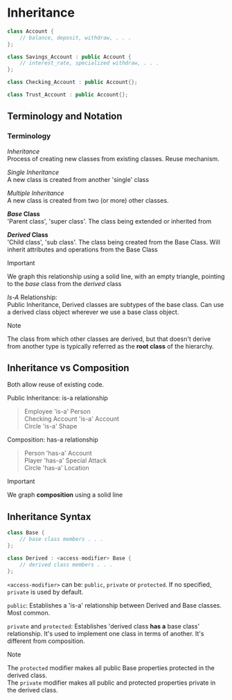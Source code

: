 # Inheritance

```c++
class Account {
    // balance, deposit, withdraw, . . .
};

class Savings_Account : public Account {
    // interest_rate, specialized withdraw, . . . 
};

class Checking_Account : public Account{};

class Trust_Account : public Account{};
```

## Terminology and Notation

### Terminology

*Inheritance*  
Process of creating new classes from existing classes. Reuse mechanism.

*Single Inheritance*  
A new class is created from another 'single' class

*Multiple Inheritance*  
A new class is created from two (or more) other classes.

**_Base_ Class**  
'Parent class', 'super class'. The class being extended or inherited from

**_Derived_ Class**  
'Child class', 'sub class'. The class being created from the Base Class. Will inherit attributes and operations from the
Base Class

> [!IMPORTANT]
> We graph this relationship using a solid line, with an empty triangle, pointing to the _base_ class from the _derived_
> class


_Is-A_ Relationship:  
Public Inheritance, Derived classes are subtypes of the base class. Can use a derived class object wherever we use a
base class object.


> [!NOTE]
> The class from which other classes are derived, but that doesn't derive from another type is typically referred as the
**root class** of the hierarchy.

## Inheritance vs Composition

Both allow reuse of existing code.

Public Inheritance: is-a relationship
> Employee 'is-a' Person  
> Checking Account 'is-a' Account  
> Circle 'is-a' Shape

Composition: has-a relationship
> Person 'has-a' Account  
> Player 'has-a' Special Attack  
> Circle 'has-a' Location

> [!IMPORTANT]
> We graph **composition** using a solid line

## Inheritance Syntax

```c++
class Base {
    // base class members . . .
};

class Derived : <access-modifier> Base {
    // derived class members . . .
};
```

`<access-modifier>` can be: `public`, `private` or `protected`. If no specified, `private` is used by default.

`public`: Establishes a 'is-a' relationship between Derived and Base classes. Most common.

`private` and `protected`: Establishes 'derived class **has a** base class' relationship. It's used to implement one
class in terms of another. It's different from composition.
> [!NOTE]
> The `protected` modifier makes all public Base properties protected in the derived class.  
> The `private` modifier makes all public and protected properties private in the derived class.







